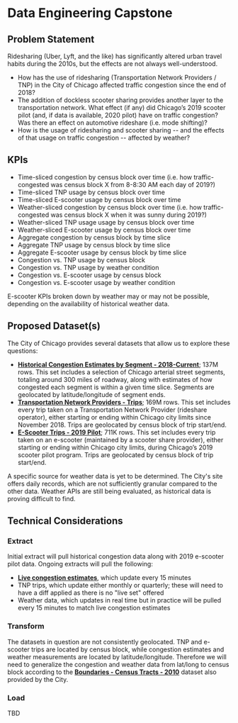 # Data Engineering Capstone

## Problem Statement

Ridesharing (Uber, Lyft, and the like) has significantly altered urban travel habits during the 2010s, but the effects are not always well-understood. 

* How has the use of ridesharing (Transportation Network Providers / TNP) in the City of Chicago affected traffic congestion since the end of 2018?
* The addition of dockless scooter sharing provides another layer to the transportation network. What effect (if any) did Chicago’s 2019 scooter pilot (and, if data is available, 2020 pilot) have on traffic congestion? Was there an effect on automotive rideshare (i.e. mode shifting)?
* How is the usage of ridesharing and scooter sharing -- and the effects of that usage on traffic congestion -- affected by weather?

## KPIs

* Time-sliced congestion by census block over time (i.e. how traffic-congested was census block X from 8-8:30 AM each day of 2019?)
* Time-sliced TNP usage by census block over time
* Time-sliced E-scooter usage by census block over time
* Weather-sliced congestion by census block over time (i.e. how traffic-congested was census block X when it was sunny during 2019?)
* Weather-sliced TNP usage usage by census block over time
* Weather-sliced E-scooter usage by census block over time
* Aggregate congestion by census block by time slice
* Aggregate TNP usage by census block by time slice
* Aggregate E-scooter usage by census block by time slice
* Congestion vs. TNP usage by census block
* Congestion vs. TNP usage by weather condition
* Congestion vs. E-scooter usage by census block
* Congestion vs. E-scooter usage by weather condition

E-scooter KPIs broken down by weather may or may not be possible, depending on the availability of historical weather data.

## Proposed Dataset(s)

The City of Chicago provides several datasets that allow us to explore these questions:

* **[Historical Congestion Estimates by Segment - 2018-Current](https://data.cityofchicago.org/Transportation/Chicago-Traffic-Tracker-Historical-Congestion-Esti/sxs8-h27x)**; 137M rows. This set includes a selection of Chicago arterial street segments, totaling around 300 miles of roadway, along with estimates of how congested each segment is within a given time slice. Segments are geolocated by latitude/longitude of segment ends.
* **[Transportation Network Providers - Trips](https://data.cityofchicago.org/Transportation/Transportation-Network-Providers-Trips/m6dm-c72p)**; 169M rows. This set includes every trip taken on a Transportation Network Provider (rideshare operator), either starting or ending within Chicago city limits since November 2018. Trips are geolocated by census block of trip start/end.
* **[E-Scooter Trips - 2019 Pilot](https://data.cityofchicago.org/Transportation/E-Scooter-Trips-2019-Pilot/2kfw-zvte)**; 711K rows. This set includes every trip taken on an e-scooter (maintained by a scooter share provider), either starting or ending within Chicago city limits, during Chicago’s 2019 scooter pilot program. Trips are geolocated by census block of trip start/end.

A specific source for weather data is yet to be determined. The City's site offers daily records, which are not sufficiently granular compared to the other data. Weather APIs are still being evaluated, as historical data is proving difficult to find.

## Technical Considerations

### Extract

Initial extract will pull historical congestion data along with 2019 e-scooter pilot data. Ongoing extracts will pull the following:

* **[Live congestion estimates](https://data.cityofchicago.org/Transportation/Chicago-Traffic-Tracker-Congestion-Estimates-by-Se/n4j6-wkkf)**, which update every 15 minutes
* TNP trips, which update either monthly or quarterly; these will need to have a diff applied as there is no "live set" offered
* Weather data, which updates in real time but in practice will be pulled every 15 minutes to match live congestion estimates

### Transform

The datasets in question are not consistently geolocated. TNP and e-scooter trips are located by census block, while congestion estimates and weather measurements are located by latitude/longitude. Therefore we will need to generalize the congestion and weather data from lat/long to census block according to the **[Boundaries - Census Tracts - 2010](https://data.cityofchicago.org/Facilities-Geographic-Boundaries/Boundaries-Census-Tracts-2010/5jrd-6zik)** dataset also provided by the City.

### Load

TBD
